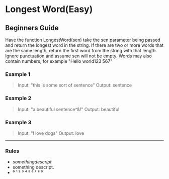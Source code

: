 # Longest Word(Easy)

## Beginners Guide

Have the function LongestWord(sen) take the sen parameter being passed and return the longest word in the string. If there are two or more words that are the same length, return the first word from the string with that length. Ignore punctuation and assume sen will not be empty. Words may also contain numbers, for example "Hello world123 567"

### Example 1

> Input: "this is some sort of sentence"
Output: sentence

### Example 2

> Input: "a beautiful sentence^&!"
Output: beautiful

### Example 3

> Input: "I love dogs"
Output: love
---

### Rules

* $something descript$
* something descript.
* ⁰ ¹ ² ³ ⁴ ⁵ ⁶ ⁷ ⁸ ⁹
